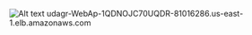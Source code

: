 ![Alt text](https://github.com/mohamedfayez-7/Infrastructure-as-code-Udagram-Project/blob/41e8167c95647168dba66043b24720f9f0ac7803/Udagram%20Infrastructure%20.png)
udagr-WebAp-1QDNOJC70UQDR-81016286.us-east-1.elb.amazonaws.com
